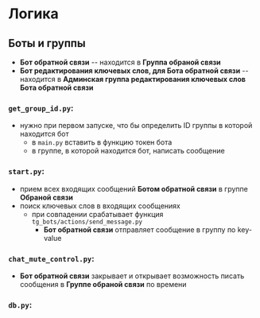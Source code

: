 # Логика

## Боты и группы
- **Бот обратной связи** -- находится в **Группа обраной связи**
- **Бот редактирования ключевых слов, для Бота обратной связи** -- находится в **Админская группа редактирования ключевых слов Бота обратной связи**

### `get_group_id.py`:
- нужно при первом запуске, что бы определить ID группы в которой находится бот
    - в `main.py` вставить в функцию токен бота
    - в группе, в которой находится бот, написать сообщение

### `start.py`: 
- прием всех входящих сообщений **Ботом обратной связи** в группе **Обраной связи**
- поиск ключевых слов в входящих сообщениях
    - при совпадении срабатывает функция `tg_bots/actions/send_message.py`
        - **Бот обратной связи** отправляет сообщение в группу по key-value

### `chat_mute_control.py`:
- **Бот обратной связи** закрывает и открывает возможность писать сообщения в **Группе обраной связи** по времени

### `db.py`:
